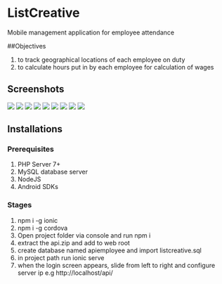 # ListCreative
Mobile management application for employee attendance

##Objectives
1. to track geographical locations of each employee on duty
2. to calculate hours put in by each employee for calculation of wages

## Screenshots
![](screenshots/1.PNG)
![](screenshots/2.PNG)
![](screenshots/3.PNG)
![](screenshots/4.PNG)
![](screenshots/5.PNG)
![](screenshots/6.PNG)
![](screenshots/7.PNG)
![](screenshots/8.PNG)
![](screenshots/9.PNG)

## Installations
### Prerequisites
1. PHP Server 7+
2. MySQL database server
3. NodeJS
4. Android SDKs

### Stages
1. npm i -g ionic
2. npm i -g cordova
3. Open project folder via console and run
npm i
4. extract the api.zip and add to web root
5. create database named apiemployee and import listcreative.sql
6. in project path run
ionic serve
7. when the login screen appears, slide from left to right and configure server ip e.g http://localhost/api/
